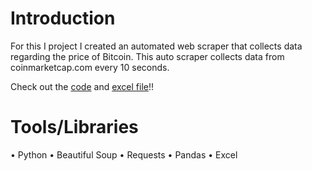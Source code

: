 # Introduction
For this I project I created an automated web scraper that collects data regarding the price of Bitcoin. This auto scraper collects data from coinmarketcap.com every 10 seconds. 

Check out the [code](https://github.com/AJ-Carp/Cyrpto-web-scraper/blob/main/Crypto%20Web%20Scraper.py) and [excel file](https://github.com/AJ-Carp/Cyrpto-web-scraper/blob/main/Auto%20Crypto%20Web%20Scraper.csv)!!

# Tools/Libraries
•	Python
•	Beautiful Soup
•	Requests 
•	Pandas
•	Excel




